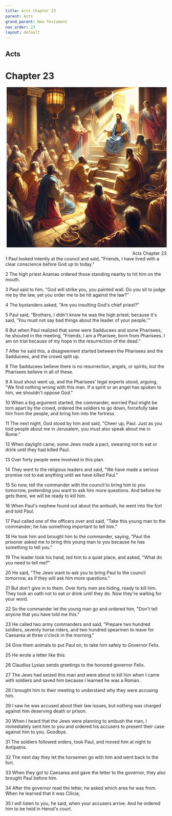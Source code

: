 ```yaml
---
title: Acts Chapter 23
parent: Acts
grand_parent: New Testament
nav_order: 23
layout: default
---
```


## Acts

# Chapter 23

<div style="clear: both; text-align: right;">
    <img src="/assets/Image/Acts/500/23.jpg" alt="Acts Chapter 23" class="chapter-image" style="max-width: 100%; height: auto; float: right; margin: 0 0 10px 10px; padding-left: 10%;">
    <figcaption style="font-size: 14px;">Acts Chapter 23</figcaption>
</div>
1 Paul looked intently at the council and said, "Friends, I have lived with a clear conscience before God up to today."

2 The high priest Ananias ordered those standing nearby to hit him on the mouth.

3 Paul said to him, "God will strike you, you painted wall. Do you sit to judge me by the law, yet you order me to be hit against the law?"

4 The bystanders asked, "Are you insulting God's chief priest?"

5 Paul said, "Brothers, I didn't know he was the high priest; because it's said, 'You must not say bad things about the leader of your people.'"

6 But when Paul realized that some were Sadducees and some Pharisees, he shouted in the meeting, "Friends, I am a Pharisee, born from Pharisees. I am on trial because of my hope in the resurrection of the dead."

7 After he said this, a disagreement started between the Pharisees and the Sadducees, and the crowd split up.

8 The Sadducees believe there is no resurrection, angels, or spirits, but the Pharisees believe in all of these.

9 A loud shout went up, and the Pharisees' legal experts stood, arguing, "We find nothing wrong with this man. If a spirit or an angel has spoken to him, we shouldn't oppose God."

10 When a big argument started, the commander, worried Paul might be torn apart by the crowd, ordered the soldiers to go down, forcefully take him from the people, and bring him into the fortress.

11 The next night, God stood by him and said, "Cheer up, Paul. Just as you told people about me in Jerusalem, you must also speak about me in Rome."

12 When daylight came, some Jews made a pact, swearing not to eat or drink until they had killed Paul.

13 Over forty people were involved in this plan.

14 They went to the religious leaders and said, "We have made a serious promise not to eat anything until we have killed Paul."

15 So now, tell the commander with the council to bring him to you tomorrow, pretending you want to ask him more questions. And before he gets there, we will be ready to kill him.

16 When Paul's nephew found out about the ambush, he went into the fort and told Paul.

17 Paul called one of the officers over and said, "Take this young man to the commander; he has something important to tell him."

18 He took him and brought him to the commander, saying, "Paul the prisoner asked me to bring this young man to you because he has something to tell you."

19 The leader took his hand, led him to a quiet place, and asked, "What do you need to tell me?"

20 He said, "The Jews want to ask you to bring Paul to the council tomorrow, as if they will ask him more questions."

21 But don't give in to them. Over forty men are hiding, ready to kill him. They took an oath not to eat or drink until they do. Now they're waiting for your word.

22 So the commander let the young man go and ordered him, "Don't tell anyone that you have told me this."

23 He called two army commanders and said, "Prepare two hundred soldiers, seventy horse riders, and two hundred spearmen to leave for Caesarea at three o'clock in the morning."

24 Give them animals to put Paul on, to take him safely to Governor Felix.

25 He wrote a letter like this:

26 Claudius Lysias sends greetings to the honored governor Felix.

27 The Jews had seized this man and were about to kill him when I came with soldiers and saved him because I learned he was a Roman.

28 I brought him to their meeting to understand why they were accusing him.

29 I saw he was accused about their law issues, but nothing was charged against him deserving death or prison.

30 When I heard that the Jews were planning to ambush the man, I immediately sent him to you and ordered his accusers to present their case against him to you. Goodbye.

31 The soldiers followed orders, took Paul, and moved him at night to Antipatris.

32 The next day they let the horsemen go with him and went back to the fort.

33 When they got to Caesarea and gave the letter to the governor, they also brought Paul before him.

34 After the governor read the letter, he asked which area he was from. When he learned that it was Cilicia;

35 I will listen to you, he said, when your accusers arrive. And he ordered him to be held in Herod's court.


